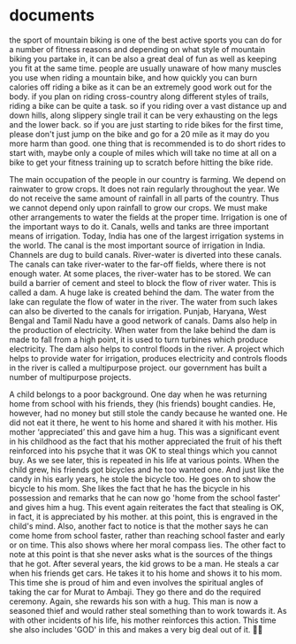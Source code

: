# documents


the sport of mountain biking is one of the best active sports you can do for a number of fitness reasons and depending on what style of mountain biking you partake in, it can be also a great deal of fun as well as keeping you fit at the same time. people are usually unaware of how many muscles you use when riding a mountain bike, and how quickly you can burn calories off riding a bike as it can be an extremely good work out for the body. if you plan on riding cross-country along different styles of trails, riding a bike can be quite a task. so if you riding over a vast distance up and down hills, along slippery single trail it can be very exhausting on the legs and the lower back. so if you are just starting to ride bikes for the first time, please don't just jump on the bike and go for a 20 mile as it may do you more harm than good. one thing that is recommended is to do short rides to start with, maybe only a couple of miles which will take no time at all on a bike to get your fitness training up to scratch before hitting the bike ride.


The main occupation of the people in our country is farming. We depend on rainwater to grow crops. It does not rain regularly throughout the year. We do not receive the same amount of rainfall in all parts of the country. Thus we cannot depend only upon rainfall to grow our crops. We must make other arrangements to water the fields at the proper time. Irrigation is one of the important ways to do it. Canals, wells and tanks are three important means of irrigation. Today, India has one of the largest irrigation systems in the world. The canal is the most important source of irrigation in India. Channels are dug to build canals. River-water is diverted into these canals. The canals can take river-water to the far-off fields, where there is not enough water. At some places, the river-water has to be stored. We can build a barrier of cement and steel to block the flow of river water. This is called a dam. A huge lake is created behind the dam. The water from the lake can regulate the flow of water in the river. The water from such lakes can also be diverted to the canals for irrigation. Punjab, Haryana, West Bengal and Tamil Nadu have a good network of canals. Dams also help in the production of electricity. When water from the lake behind the dam is made to fall from a high point, it is used to turn turbines which produce electricity. The dam also helps to control floods in the river. A project which helps to provide water for irrigation, produces electricity and controls floods in the river is called a multipurpose project. our government has built a number of multipurpose projects.



A child belongs to a poor background. One day when he was returning home from school with his friends, they (his friends) bought candies. He, however, had no money but still stole the candy because he wanted one. He did not eat it there, he went to his home and shared it with his mother. His mother ‘appreciated’ this and gave him a hug. This was a significant event in his childhood as the fact that his mother appreciated the fruit of his theft reinforced into his psyche that it was OK
to steal things which you cannot buy. As we see later, this is repeated in his life at various points. When the child grew, his friends got bicycles and he too wanted one. And just like the candy in his early years, he stole the bicycle too. He goes on to show the bicycle to his mom. She likes the fact that he has the bicycle in his possession and remarks that he can now go 'home from the school faster' and gives him a hug. This event again reiterates the fact that stealing is OK, in fact, it is appreciated by his mother. at this point, this is engraved in the child's mind. Also, another fact to notice is that the mother says he can come home from school faster, rather than reaching school faster and early or on time. This also shows where her moral compass lies. The other fact to note at this point is that she never asks what is the sources of the things that he got. After several years, the kid grows to be a man. He steals a car when his friends get cars. He takes it to his home and shows it to his mom. This time she is proud of him and even involves the spiritual angles of taking the car for Murat to Ambaji. They go there and do the required ceremony. Again, she rewards his son with a hug. This man is now a seasoned thief and would rather steal something than to work towards it. As with other incidents of his life, his mother reinforces this action. This time she also includes 'GOD' in this and makes a very big deal out of it.

